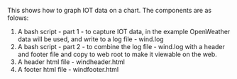 This shows how to graph IOT data on a chart.
The components are as folows:
1. A bash script - part 1 - to capture IOT data, in the example OpenWeather data will be used, and write to a log file - wind.log
2. A bash script - part 2 - to combine the log file - wind.log with a header and footer file and copy to web root to make it viewable on the web.
3. A header html file - windheader.html
4. A footer html file - windfooter.html
